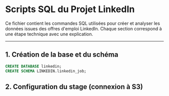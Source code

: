 # Scripts SQL du Projet LinkedIn

Ce fichier contient les commandes SQL utilisées pour créer et analyser les données issues des offres d'emploi LinkedIn. Chaque section correspond à une étape technique avec une explication.

---

##  1. Création de la base et du schéma

```sql
CREATE DATABASE linkedin;
CREATE SCHEMA LINKEDIN.linkedin_job;
 ```



## 2. Configuration du stage (connexion à S3)
